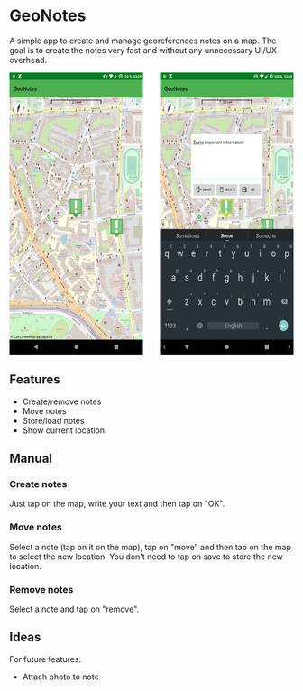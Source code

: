 # GeoNotes
A simple app to create and manage georeferences notes on a map. The goal is to create the notes very fast and without any unnecessary UI/UX overhead.

<p align="center">
<img src="screenshots.png" alt="GeoNotes Screenshots" height="500"/>
</p>

## Features

* Create/remove notes
* Move notes
* Store/load notes
* Show current location

## Manual

### Create notes

Just tap on the map, write your text and then tap on "OK".

### Move notes

Select a note (tap on it on the map), tap on "move" and then tap on the map to select the new location. You don't need to tap on save to store the new location.

### Remove notes

Select a note and tap on "remove".

## Ideas

For future features:

* Attach photo to note
